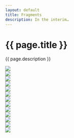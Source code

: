 ```yaml
---
layout: default
title: Fragments
description: In the interim…
---
```


<div class="intro">
  <h1>{{ page.title }}</h1>
  <div>
    <p>{{ page.description }}</p>
  </div>
</div>
<main>
  <div class="gallery">
    <div><img src="/assets/fragments/20230303-bluets-1.jpg"></div>
    <div><img src="/assets/fragments/20230303-bluets-2.jpg"></div>
    <div><img src="/assets/fragments/20230303-bluets-3.jpg"></div>
  </div>
  <div class="gallery">
    <div><img src="/assets/fragments/20230209-rose-pine.jpg"></div>
  </div>
  <div class="gallery">
    <div><img src="/assets/fragments/20221024-discord.jpg"></div>
  </div>
  <div class="gallery">
    <div><img src="/assets/fragments/20221016-painting-1.jpg"></div>
    <div><img src="/assets/fragments/20221016-painting-2.jpg"></div>
    <div><img src="/assets/fragments/20221016-painting-3.jpg"></div>
  </div>
  <div class="gallery">
    <div><img src="/assets/fragments/20221011-dream.jpg"></div>
  </div>
  <div class="gallery">
    <div><img src="/assets/fragments/20220729-carrot-book-1.jpg"></div>
    <div><img src="/assets/fragments/20220729-carrot-book-2.jpg"></div>
    <div><img src="/assets/fragments/20220729-carrot-book-3.jpg"></div>
  </div>
  <div class="gallery">
    <div><img src="/assets/fragments/20210606-yu.jpg"></div>
  </div>
</main>